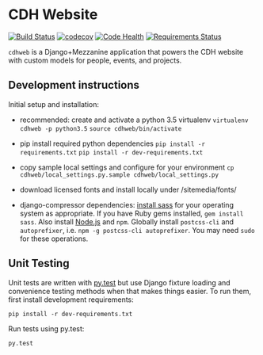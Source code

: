 # CDH Website

[![Build Status](https://travis-ci.org/Princeton-CDH/cdh-web.svg?branch=master)](https://travis-ci.org/Princeton-CDH/cdh-web)
[![codecov](https://codecov.io/gh/Princeton-CDH/cdh-web/branch/master/graph/badge.svg)](https://codecov.io/gh/Princeton-CDH/cdh-web)
[![Code Health](https://landscape.io/github/Princeton-CDH/cdh-web/master/landscape.svg?style=flat)](https://landscape.io/github/Princeton-CDH/cdh-web/)
[![Requirements Status](https://requires.io/github/Princeton-CDH/cdh-web/requirements.svg?branch=master)](https://requires.io/github/Princeton-CDH/cdh-web/requirements/?branch=master)

`cdhweb` is a Django+Mezzanine application that powers the CDH website
with custom models for people, events, and projects.


## Development instructions

Initial setup and installation:

- recommended: create and activate a python 3.5 virtualenv
    `virtualenv cdhweb -p python3.5`
    `source cdhweb/bin/activate`

- pip install required python dependencies
    `pip install -r requirements.txt`
    `pip install -r dev-requirements.txt`

- copy sample local settings and configure for your environment
    `cp cdhweb/local_settings.py.sample cdhweb/local_settings.py`

- download licensed fonts and install locally under /sitemedia/fonts/

- django-compressor dependencies: [install sass](http://sass-lang.com/install) for your operating system as appropriate. If you have Ruby gems installed, `gem install sass`. Also install [Node.js](https://nodejs.org/en/) and `npm`. Globally install `postcss-cli` and `autoprefixer`, i.e.
`npm -g postcss-cli autoprefixer`. You may need `sudo` for these operations.


## Unit Testing

Unit tests are written with [py.test](http://doc.pytest.org/) but use Django fixture loading and convenience
testing methods when that makes things easier.  To run them, first install
development requirements:
```
pip install -r dev-requirements.txt
```

Run tests using py.test:
```
py.test
```
